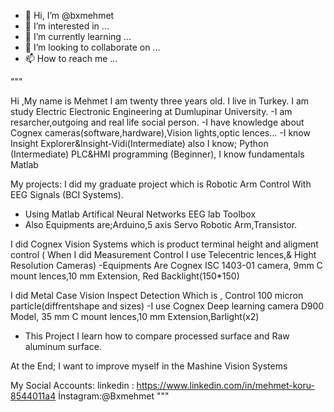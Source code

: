 - 👋 Hi, I’m @bxmehmet
- 👀 I’m interested in ...
- 🌱 I’m currently learning ...
- 💞️ I’m looking to collaborate on ...
- 📫 How to reach me ...

"""

Hi ,My name is Mehmet I am twenty three years old. I live in Turkey.  I am study Electric Electronic Engineering at Dumlupinar University.
 -I am resarcher,outgoing and real life social person.
 -I have knowledge about Cognex cameras(software,hardware),Vision lights,optic lences...
 -I know Insight Explorer&Insight-Vidi(Intermediate)
 also I know;
 Python (Intermediate)
 PLC&HMI programming (Beginner), I know fundamentals
 Matlab
 
 My projects:
 I did my graduate project which is Robotic Arm Control With EEG Signals (BCI Systems).
 - Using Matlab Artifical Neural Networks  EEG lab Toolbox
 - Also Equipments are;Arduino,5 axis Servo Robotic Arm,Transistor.

 I did Cognex Vision Systems which is product terminal height and aligment control ( When I did Measurement Control I use Telecentric lences,& Hight Resolution Cameras) 
   -Equipments Are  Cognex ISC 1403-01 camera, 9mm C mount lences,10 mm Extension, Red Backlight(150*150)
   
 I did  Metal Case Vision Inspect Detection  Which is , Control 100 micron particle(diffrentshape and sizes) 
 -I use Cognex Deep learning camera D900 Model,  35 mm C mount lences,10 mm Extension,Barlight(x2)
 - This Project I learn how to compare processed surface and Raw aluminum surface.
 
At the  End;
I want to improve myself in the Mashine Vision Systems 
 
My Social Accounts:
linkedin : https://www.linkedin.com/in/mehmet-koru-8544011a4
İnstagram:@Bxmehmet
"""
